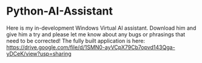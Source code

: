 # Python-AI-Assistant
Here is my in-development Windows Virtual AI assistant. Download him and give him a try and please let me know about any bugs or phrasings that need to be corrected! The fully built application is here: https://drive.google.com/file/d/1SMN0-ayVCpX79Cb7opvd143Qga-yDCeK/view?usp=sharing
